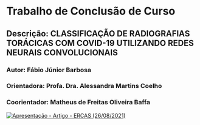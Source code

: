 # Trabalho de Conclusão de Curso

## Descrição: CLASSIFICAÇÃO DE RADIOGRAFIAS TORÁCICAS COM COVID-19 UTILIZANDO REDES NEURAIS CONVOLUCIONAIS

### Autor: Fábio Júnior Barbosa
### Orientadora: Profa. Dra. Alessandra Martins Coelho
### Coorientador: Matheus de Freitas Oliveira Baffa

[![Apresentação - Artigo - ERCAS (26/08/2021)](https://img.youtube.com/vi/NekSaaN48aM/0.jpg)](https://youtu.be/NekSaaN48aM "Apresentação - Artigo - ERCAS (26/08/2021)")
